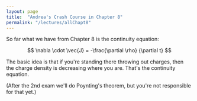 ```yaml
---
layout: page
title:  "Andrea's Crash Course in Chapter 8"
permalink: "/lectures/allChapt8"
---
```


So far what we have from Chapter 8 is the continuity equation:

$$
\nabla \cdot \vec{J} = -\frac{\partial \rho} {\partial t}
$$

The basic idea is that if you're standing there throwing
out charges, then the charge density is decreasing where you are. That's the
continuity equation.

(After the 2nd exam we'll do Poynting's theorem, but you're not responsible
for that yet.)
